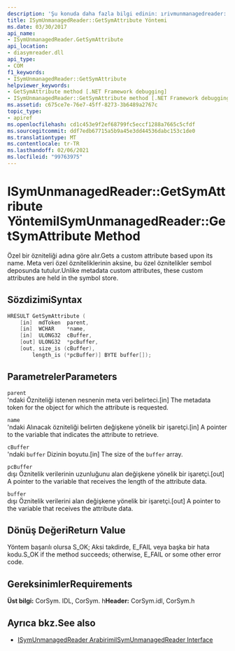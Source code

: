 ```yaml
---
description: 'Şu konuda daha fazla bilgi edinin: ırivmunmanagedreader:: GetSymAttribute yöntemi'
title: ISymUnmanagedReader::GetSymAttribute Yöntemi
ms.date: 03/30/2017
api_name:
- ISymUnmanagedReader.GetSymAttribute
api_location:
- diasymreader.dll
api_type:
- COM
f1_keywords:
- ISymUnmanagedReader::GetSymAttribute
helpviewer_keywords:
- GetSymAttribute method [.NET Framework debugging]
- ISymUnmanagedReader::GetSymAttribute method [.NET Framework debugging]
ms.assetid: c675ce7e-76e7-45ff-8273-3b6489a2767c
topic_type:
- apiref
ms.openlocfilehash: cd1c453e9f2ef68799fc5eccf1288a7665c5cfdf
ms.sourcegitcommit: ddf7edb67715a5b9a45e3dd44536dabc153c1de0
ms.translationtype: MT
ms.contentlocale: tr-TR
ms.lasthandoff: 02/06/2021
ms.locfileid: "99763975"
---
```

# <a name="isymunmanagedreadergetsymattribute-method"></a><span data-ttu-id="27889-103">ISymUnmanagedReader::GetSymAttribute Yöntemi</span><span class="sxs-lookup"><span data-stu-id="27889-103">ISymUnmanagedReader::GetSymAttribute Method</span></span>

<span data-ttu-id="27889-104">Özel bir özniteliği adına göre alır.</span><span class="sxs-lookup"><span data-stu-id="27889-104">Gets a custom attribute based upon its name.</span></span> <span data-ttu-id="27889-105">Meta veri özel özniteliklerinin aksine, bu özel öznitelikler sembol deposunda tutulur.</span><span class="sxs-lookup"><span data-stu-id="27889-105">Unlike metadata custom attributes, these custom attributes are held in the symbol store.</span></span>  
  
## <a name="syntax"></a><span data-ttu-id="27889-106">Sözdizimi</span><span class="sxs-lookup"><span data-stu-id="27889-106">Syntax</span></span>  
  
```cpp  
HRESULT GetSymAttribute (  
    [in]  mdToken  parent,  
    [in]  WCHAR    *name,  
    [in]  ULONG32  cBuffer,  
    [out] ULONG32  *pcBuffer,  
    [out, size_is (cBuffer),  
        length_is (*pcBuffer)] BYTE buffer[]);  
```  
  
## <a name="parameters"></a><span data-ttu-id="27889-107">Parametreler</span><span class="sxs-lookup"><span data-stu-id="27889-107">Parameters</span></span>  

 `parent`  
 <span data-ttu-id="27889-108">'ndaki Özniteliği istenen nesnenin meta veri belirteci.</span><span class="sxs-lookup"><span data-stu-id="27889-108">[in] The metadata token for the object for which the attribute is requested.</span></span>  
  
 `name`  
 <span data-ttu-id="27889-109">'ndaki Alınacak özniteliği belirten değişkene yönelik bir işaretçi.</span><span class="sxs-lookup"><span data-stu-id="27889-109">[in] A pointer to the variable that indicates the attribute to retrieve.</span></span>  
  
 `cBuffer`  
 <span data-ttu-id="27889-110">'ndaki `buffer` Dizinin boyutu.</span><span class="sxs-lookup"><span data-stu-id="27889-110">[in] The size of the `buffer` array.</span></span>  
  
 `pcBuffer`  
 <span data-ttu-id="27889-111">dışı Öznitelik verilerinin uzunluğunu alan değişkene yönelik bir işaretçi.</span><span class="sxs-lookup"><span data-stu-id="27889-111">[out] A pointer to the variable that receives the length of the attribute data.</span></span>  
  
 `buffer`  
 <span data-ttu-id="27889-112">dışı Öznitelik verilerini alan değişkene yönelik bir işaretçi.</span><span class="sxs-lookup"><span data-stu-id="27889-112">[out] A pointer to the variable that receives the attribute data.</span></span>  
  
## <a name="return-value"></a><span data-ttu-id="27889-113">Dönüş Değeri</span><span class="sxs-lookup"><span data-stu-id="27889-113">Return Value</span></span>  

 <span data-ttu-id="27889-114">Yöntem başarılı olursa S_OK; Aksi takdirde, E_FAIL veya başka bir hata kodu.</span><span class="sxs-lookup"><span data-stu-id="27889-114">S_OK if the method succeeds; otherwise, E_FAIL or some other error code.</span></span>  
  
## <a name="requirements"></a><span data-ttu-id="27889-115">Gereksinimler</span><span class="sxs-lookup"><span data-stu-id="27889-115">Requirements</span></span>  

 <span data-ttu-id="27889-116">**Üst bilgi:** CorSym. IDL, CorSym. h</span><span class="sxs-lookup"><span data-stu-id="27889-116">**Header:** CorSym.idl, CorSym.h</span></span>  
  
## <a name="see-also"></a><span data-ttu-id="27889-117">Ayrıca bkz.</span><span class="sxs-lookup"><span data-stu-id="27889-117">See also</span></span>

- [<span data-ttu-id="27889-118">ISymUnmanagedReader Arabirimi</span><span class="sxs-lookup"><span data-stu-id="27889-118">ISymUnmanagedReader Interface</span></span>](isymunmanagedreader-interface.md)
